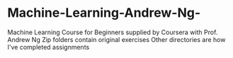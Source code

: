 # Machine-Learning-Andrew-Ng-
Machine Learning Course for Beginners supplied by Coursera with Prof. Andrew Ng
Zip folders contain original exercises
Other directories are how I've completed assignments

